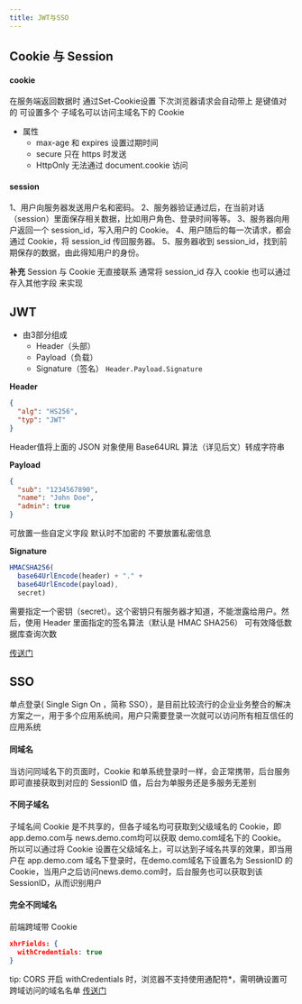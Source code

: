 ```yaml
---
title: JWT与SSO
---
```


## Cookie 与 Session
#### cookie
在服务端返回数据时 通过Set-Cookie设置
下次浏览器请求会自动带上 是键值对的 可设置多个
子域名可以访问主域名下的 Cookie

* 属性
  * max-age 和 expires 设置过期时间
  * secure 只在 https 时发送
  * HttpOnly 无法通过 document.cookie 访问

#### session
1、用户向服务器发送用户名和密码。
2、服务器验证通过后，在当前对话（session）里面保存相关数据，比如用户角色、登录时间等等。
3、服务器向用户返回一个 session_id，写入用户的 Cookie。
4、用户随后的每一次请求，都会通过 Cookie，将 session_id 传回服务器。
5、服务器收到 session_id，找到前期保存的数据，由此得知用户的身份。

**补充**
Session 与 Cookie 无直接联系 通常将 session_id 存入 cookie 
也可以通过存入其他字段 来实现

## JWT
* 由3部分组成
    * Header（头部）
    * Payload（负载）
    * Signature（签名）
```Header.Payload.Signature```

**Header**
```json
{
  "alg": "HS256",
  "typ": "JWT"
}
```
Header值将上面的 JSON 对象使用 Base64URL 算法（详见后文）转成字符串

**Payload**
```json
{
  "sub": "1234567890",
  "name": "John Doe",
  "admin": true
}
```
可放置一些自定义字段  默认时不加密的 不要放置私密信息


**Signature**
```js
HMACSHA256(
  base64UrlEncode(header) + "." +
  base64UrlEncode(payload),
  secret)
```
需要指定一个密钥（secret）。这个密钥只有服务器才知道，不能泄露给用户。然后，使用 Header 里面指定的签名算法（默认是 HMAC SHA256）
可有效降低数据库查询次数

[传送门](https://www.ruanyifeng.com/blog/2018/07/json_web_token-tutorial.html)

## SSO
单点登录( Single Sign On ，简称 SSO），是目前比较流行的企业业务整合的解决方案之一，用于多个应用系统间，用户只需要登录一次就可以访问所有相互信任的应用系统

#### 同域名
当访问同域名下的页面时，Cookie 和单系统登录时一样，会正常携带，后台服务即可直接获取到对应的 SessionID 值，后台为单服务还是多服务无差别

#### 不同子域名
子域名间 Cookie 是不共享的，但各子域名均可获取到父级域名的 Cookie，即 app.demo.com与 news.demo.com均可以获取 demo.com域名下的 Cookie。所以可以通过将 Cookie 设置在父级域名上，可以达到子域名共享的效果，即当用户在 app.demo.com 域名下登录时，在demo.com域名下设置名为 SessionID 的 Cookie，当用户之后访问news.demo.com时，后台服务也可以获取到该 SessionID，从而识别用户

#### 完全不同域名
前端跨域带 Cookie
```json
xhrFields: {
  withCredentials: true
}
```
tip: CORS 开启 withCredentials 时，浏览器不支持使用通配符*，需明确设置可跨域访问的域名名单
[传送门](https://mp.weixin.qq.com/s/MN9GzcSPXMnM48ZYMrjwgg)
